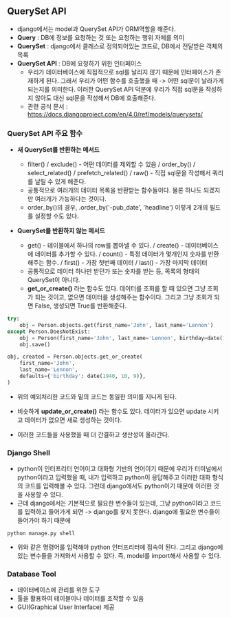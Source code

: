 ## QuerySet API
- django에서는 model과 QuerySet API가 ORM역할을 해준다.
- **Query** : DB에 정보를 요청하는 것 또는 요청하는 행위 자체를 의미
- **QuerySet** : django에서 클래스로 정의되어있는 코드로, DB에서 전달받은 객체의 목록
- **QuerySet API** : DB에 요청하기 위한 인터페이스
  - 우리가 데이터베이스에 직접적으로 sql를 날리지 않기 때문에 인터페이스가 존재하게 된다. 그래서 우리가 어떤 함수를 호출했을 때 -> 어떤 sql문이 날라가게 되는지를 의미한다. 이러한 QuerySet API 덕분에 우리가 직접 sql문을 작성하지 않아도 대신 sql문을 작성해서 DB에 호출해준다.
  - 관련 공식 문서 : https://docs.djangoproject.com/en/4.0/ref/models/querysets/


### QuerySet API 주요 함수
- **새 QuerySet를 반환하는 메서드**
  - filter() / exclude() - 어떤 데이터를 제외할 수 있음 / order_by() / select_related() / prefetch_related() / raw() - 직접 sql문을 작성해서 쿼리를 날릴 수 있게 해준다.
  - 공통적으로 여러개의 데이터 목록을 반환받는 함수들이다. 물론 하나도 되겠지만 여러개가 가능하다는 것이다.
  - order_by()의 경우, .order_by('-pub_date', 'headline') 이렇게 2개의 필드를 설정할 수도 있다.


- **QuerySet를 반환하지 않는 메서드**
  - get() - 테이블에서 하나의 row를 뽑아낼 수 있다. / create() - 데이터베이스에 데이터를 추가할 수 있다. / count() - 특정 데이터가 몇개인지 숫자를 반환해주는 함수. / first() - 가장 첫번째 데이터 / last() - 가장 마지막 데이터
  - 공통적으로 데이터 하나만 받던가 또는 숫자를 받는 등, 목록의 형태의 QuerySet이 아니다.
  - **get_or_create()** 라는 함수도 있다. 데이터를 조회를 할 때 있으면 그냥 조회가 되는 것이고, 없으면 데이터를 생성해주는 함수이다. 그리고 그냥 조회가 되면 False, 생성되면 True를 반환해준다.


```python
try:
    obj = Person.objects.get(first_name='John', last_name='Lennon')
except Person.DoesNotExist:
    obj = Person(first_name='John', last_name='Lennon', birthday=date(1940, 10, 9))
    obj.save()
```

```python
obj, created = Person.objects.get_or_create(
    first_name='John',
    last_name='Lennon',
    defaults={'birthday': date(1940, 10, 9)},
)
```

- 위의 예외처리한 코드와 밑의 코드는 동일한 의미를 지니게 된다.


- 비슷하게 **update_or_create()** 라는 함수도 있다. 데이터가 있으면 update 시키고 데이터가 없으면 새로 생성하는 것이다. 

- 이러한 코드들을 사용했을 때 더 간결하고 생산성이 올라간다.


### Django Shell
- python이 인터프리터 언어이고 대화형 기반의 언어이기 때문에 우리가 터미널에서 python이라고 입력했을 때, 내가 입력하고 python이 응답해주고 이러한 대화 형식의 코드를 입력해볼 수 있다. 그런데 django에서도 python이기 때문에 이러한 것을 사용할 수 있다.
- 근데 django에서는 기본적으로 필요한 변수들이 있는데, 그냥 python이라고 코드를 입력하고 들어가게 되면 -> django를 찾지 못한다. django에 필요한 변수들이 들어가야 하기 때문에 

```terminal
python manage.py shell
```

- 위와 같은 명령어를 입력해야 python 인터프리터에 접속이 된다. 그리고 django에 있는 변수들을 가져와서 사용할 수 있다. 즉, model를 import해서 사용할 수 있다.


### Database Tool
- 데이터베이스에 관리를 위한 도구
- 툴을 활용하여 테이블이나 데이터를 조작할 수 있음
- GUI(Graphical User Interface) 제공
